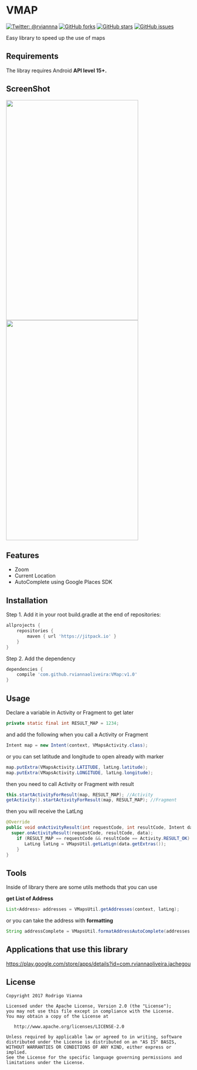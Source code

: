  # **VMAP**

[![Twitter: @rviannna](https://img.shields.io/twitter/url/https/github.com/rviannaoliveira/VMap.svg?style=social)](https://twitter.com/rviannna)
[![GitHub forks](https://img.shields.io/github/forks/rviannaoliveira/VMap.svg)](https://github.com/rviannaoliveira/VMap/network)
[![GitHub stars](https://img.shields.io/github/stars/rviannaoliveira/VMap.svg)](https://github.com/rviannaoliveira/VMap/stargazers)
[![GitHub issues](https://img.shields.io/github/issues/rviannaoliveira/VMap.svg)](https://github.com/rviannaoliveira/VMap/issues)

Easy library to speed up the use of maps
## **Requirements**
The libray requires Android **API level 15+.**

## **ScreenShot**
<img src="https://github.com/rviannaoliveira/VMap/blob/master/images/first.png" width="360" height="600">
<img src="https://github.com/rviannaoliveira/VMap/blob/master/images/second.png" width="360" height="600">

## **Features**
* Zoom
* Current Location
* AutoComplete using Google Places SDK

## **Installation**
Step 1. Add it in your root build.gradle at the end of repositories:

```gradle
allprojects {
    repositories {
        maven { url 'https://jitpack.io' }
    }
}
```
Step 2. Add the dependency
```gradle
dependencies {
    compile 'com.github.rviannaoliveira:VMap:v1.0'
}
```

## **Usage**
Declare a variable in Activity or Fragment to get later
```java
private static final int RESULT_MAP = 1234;
```
and add the following when you call a Activity or Fragment
```java
Intent map = new Intent(context, VMapsActivity.class);
```
or you can set latitude and longitude to open already with marker

```java
map.putExtra(VMapsActivity.LATITUDE, latLng.latitude);
map.putExtra(VMapsActivity.LONGITUDE, latLng.longitude);
```
then you need to call Activity or Fragment with result

```java
this.startActivityForResult(map, RESULT_MAP); //Activity 
getActivity().startActivityForResult(map, RESULT_MAP); //Fragment
```

then you will receive the LatLng 
```java
@Override
public void onActivityResult(int requestCode, int resultCode, Intent data) {
  super.onActivityResult(requestCode, resultCode, data);
    if (RESULT_MAP == requestCode && resultCode == Activity.RESULT_OK) {
       LatLng latLng = VMapsUtil.getLatLgn(data.getExtras());
    }
}
```
## **Tools**
Inside of library there are some utils methods that you can use

**get List of Address**
```java
List<Address> addresses = VMapsUtil.getAddresses(context, latLng);
```
or you can take the address with **formatting**
```java
String addressComplete = VMapsUtil.formatAddressAutoComplete(addresses.get(0).getThoroughfare(), addresses.get(0).getSubThoroughfare());
```

## **Applications that use this library**

https://play.google.com/store/apps/details?id=com.rviannaoliveira.jachegou

## **License**

```
Copyright 2017 Rodrigo Vianna

Licensed under the Apache License, Version 2.0 (the "License");
you may not use this file except in compliance with the License.
You may obtain a copy of the License at

   http://www.apache.org/licenses/LICENSE-2.0

Unless required by applicable law or agreed to in writing, software
distributed under the License is distributed on an "AS IS" BASIS,
WITHOUT WARRANTIES OR CONDITIONS OF ANY KIND, either express or implied.
See the License for the specific language governing permissions and
limitations under the License.
```

















